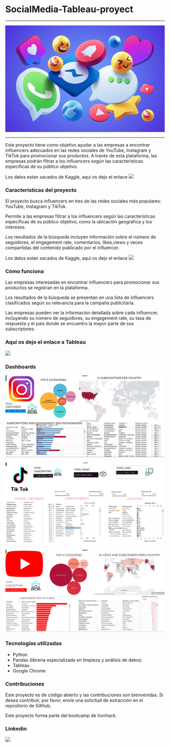 # SocialMedia-Tableau-proyect
***
![](images/social-media-1200x800.jpg)
***


Este proyecto tiene como objetivo ayudar a las empresas a encontrar influencers adecuados en las redes sociales de YouTube, Instagram y TikTok para promocionar sus productos. A través de esta plataforma, las empresas podrán filtrar a los influencers según las características específicas de su público objetivo.

Los datos estan sacados de Kaggle, aqui os dejo el enlace ![](https://www.kaggle.com/datasets/ramjasmaurya/top-1000-social-media-channels?select=social+media+influencers+-+instagram+sep-2022.csv)

### Características del proyecto
 
El proyecto busca influencers en tres de las redes sociales más populares: YouTube, Instagram y TikTok.

Permite a las empresas filtrar a los influencers según las características específicas de su público objetivo, como la ubicación geográfica y los intereses.

Los resultados de la búsqueda incluyen información sobre el número de seguidores, el engagement rate, comentarios, likes,views y veces compartidas del contenido publicado por el influencer.

Los datos estan sacados de Kaggle, aqui os dejo el enlace ![](https://www.kaggle.com/datasets/ramjasmaurya/top-1000-social-media-channels?select=social+media+influencers+-+instagram+sep-2022.csv)

### Cómo funciona
Las empresas interesadas en encontrar influencers para promocionar sus productos se registran en la plataforma.

Los resultados de la búsqueda se presentan en una lista de influencers clasificados según su relevancia para la campaña publicitaria.

Las empresas pueden ver la información detallada sobre cada influencer, incluyendo su número de seguidores, su engagement rate, su tasa de respuesta y el pais donde se encuentrs la mayor parte de sus subscriptores.

### Aquí os dejo el enlace a Tableau
![](https://public.tableau.com/app/profile/pedro6026/viz/redes-sociales/principal?publish=yes)

### Dashboards

![](images/Captura%20de%20pantalla_20230217_192431.png)


![](images/Captura%20de%20pantalla_20230217_192507.png)

![](images/Captura%20de%20pantalla_20230217_192542.png)




### Tecnologías utilizadas

- Python 
- Pandas (libreria especializada en limpieza y análisis de datos)
- Tableau 
- Google Chrome

### Contribuciones 

Este proyecto es de código abierto y las contribuciones son bienvenidas. Si desea contribuir, por favor, envíe una solicitud de extracción en el repositorio de GitHub.

Este proyecto forma parte del bootcamp de Ironhack.


### Linkedin

![](https://www.linkedin.com/in/pedro-pastor-carrillo-b75ba21a9/)